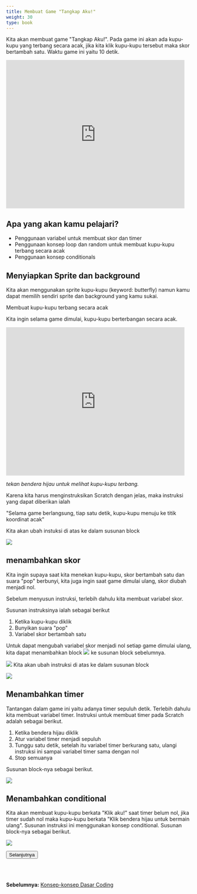 ```yaml
---
title: Membuat Game "Tangkap Aku!"
weight: 30
type: book
---
```


Kita akan membuat game "Tangkap Aku!". Pada game ini akan ada kupu-kupu yang terbang secara acak, jika kita klik kupu-kupu tersebut maka skor bertambah satu. Waktu game ini yaitu 10 detik.

<div class="container-iframe">
<iframe class="responsive-iframe" src="https://scratch.mit.edu/projects/542176382/embed" allowtransparency="true" width="485" height="402" frameborder="0" scrolling="no" allowfullscreen></iframe>
</div>

## Apa yang akan kamu pelajari?

- Penggunaan variabel untuk membuat skor dan timer
- Penggunaan konsep loop dan random untuk membuat kupu-kupu terbang secara acak
- Penggunaan konsep conditionals

## Menyiapkan Sprite dan background

Kita akan menggunakan sprite kupu-kupu (keyword: butterfly) namun kamu dapat memilih sendiri sprite dan background yang kamu sukai.

Membuat kupu-kupu terbang secara acak

Kita ingin selama game dimulai, kupu-kupu berterbangan secara acak.

<div class="container-iframe">
<iframe class="responsive-iframe" src="https://scratch.mit.edu/projects/542766769/embed" allowtransparency="true" width="485" height="402" frameborder="0" scrolling="no" allowfullscreen></iframe>
</div>

*tekan bendera hijau untuk melihat kupu-kupu terbang.*

Karena kita harus menginstruksikan Scratch dengan jelas, maka instruksi yang dapat diberikan ialah

"Selama game berlangsung, tiap satu detik, kupu-kupu menuju ke titik koordinat acak"

Kita akan ubah instuksi di atas ke dalam susunan block

![](images/2.svg)

## menambahkan skor

Kita ingin supaya saat kita menekan kupu-kupu, skor bertambah satu dan suara "pop" berbunyi, kita juga ingin saat game dimulai ulang, skor diubah menjadi nol.

Sebelum menyusun instruksi, terlebih dahulu kita membuat variabel skor.

Susunan instruksinya ialah sebagai berikut

1. Ketika kupu-kupu diklik
2. Bunyikan suara "pop"
3. Variabel skor bertambah satu

Untuk dapat mengubah variabel skor menjadi nol setiap game dimulai ulang, kita dapat menambahkan block ![](images/6.svg) ke susunan block sebelumnya.

![](images/1.svg)
Kita akan ubah instruksi di atas ke dalam susunan block

![](images/3.svg)

## Menambahkan timer

Tantangan dalam game ini yaitu adanya timer sepuluh detik. Terlebih dahulu kita membuat variabel timer. Instruksi untuk membuat timer pada Scratch adalah sebagai berikut.

1. Ketika bendera hijau diklik
2. Atur variabel timer menjadi sepuluh
3. Tunggu satu detik, setelah itu variabel timer berkurang satu, ulangi instruksi ini sampai variabel timer sama dengan nol
4. Stop semuanya

Susunan block-nya sebagai berikut.

![](images/5.svg)

## Menambahkan conditional

Kita akan membuat kupu-kupu berkata "Klik aku!" saat timer belum nol, jika timer sudah nol maka kupu-kupu berkata "Klik bendera hijau untuk bermain ulang". Susunan instruksi ini menggunakan konsep conditional. Susunan block-nya sebagai berikut.

![](images/4.svg)

<div class="container-inside">
<div>
<form action="/course/transformasi-geometri" method="get" >
    <button class="button-inside" type="submit">Selanjutnya</button>
  </form>
</div>
</div>
</br>
</br>

**Sebelumnya:**
<a href="../konsep">Konsep-konsep Dasar Coding</a>
